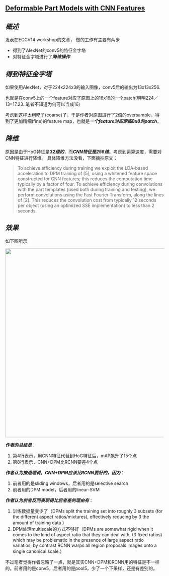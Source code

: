 ## [Deformable Part Models with CNN Features](http://cvn.ecp.fr/personnel/iasonas/pubs/Savalle_cnndpm_PnA14.pdf)

## ***概述***

发表在ECCV14 workshop的文章， 做的工作有主要有两步

- 得到了AlexNet的conv5的特征金字塔
- 对特征金字塔进行了***降维操作***

## ***得到特征金字塔***

如果使用AlexNet，对于224x224x3的输入图像，conv5后的输出为13x13x256.

也就是在conv5上的一个feature对应了原图上的16x16的一个patch(明明224／13=17.23..笔者不知道为何可以当成16)

考虑到这样太粗糙了(coarse)了，于是作者对原图进行了2倍的oversample，得到了更加精细(fine)的feature map，也就是***一个feature对应原图8x8的patch***。

## ***降维***

原因是由于HoG特征是***32维的***，而***CNN特征是256维***。考虑到运算速度，需要对CNN特征进行降维。
具体降维方法没看，下面摘抄原文：

> To achieve efficiency during training we exploit the LDA-based acceleration to DPM training of [5], using a whitened feature space constructed for CNN features; this reduces the computation time typically by a factor of four. To achieve efficiency during convolutions with the part templates (used both during training and testing), we perform convolutions using the Fast Fourier Transform, along the lines of [2]. This reduces the convolution cost from typically 12 seconds per object (using an optimized SSE implementation) to less than 2 seconds.

## ***效果***

如下图所示:

<p align="center"><img src="http://hexo-pic-zhangliliang.qiniudn.com/Screenshot%20from%202014-09-13%2011%3A40%3A24.png" width="600" ></p>

***作者的总结是***：

1. 第4行表示，用CNN特征代替到HoG特征后，mAP飙升了15个点
2. 第8行表示，CNN+DPM比RCNN要差4个点

***作者认为按道理说，CNN+DPM应该比RCNN要好的，因为***：

1. 前者用的是sliding windows，后者用的是selective search
2. 前者用的DPM model，后者用的linear-SVM

***作者认为前者反而表现得比后者差的理由有***：

1. 训练数据量变少了（DPMs split the training set into roughly 3 subsets (for the different aspect ratios/mixtures), effectively reducing by 3 the amount of training data ）
2. DPM处理multiscale的方式不够好（DPMs are somewhat rigid when it comes to the kind of aspect ratio that they can deal with, (3 fixed ratios) which may be problematic in the presence of large aspect ratio variatios; by contrast RCNN warps all region proposals images onto a single canonical scale.）

不过笔者觉得作者忽略了一点，就是其实CNN+DPM和RCNN用的特征是不一样的。前者用的是conv5，后者用的是pool5，少了一个下采样，还是有差别的。
